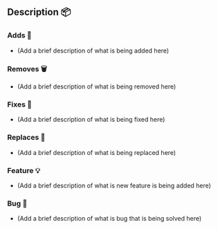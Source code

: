 ## Description 📦

<!-- Add some description here on what this PR is about -->

### Adds 🚀

- (Add a brief description of what is being added here)

### Removes 🗑️

- (Add a brief description of what is being removed here)

### Fixes 🔧

- (Add a brief description of what is being fixed here)

### Replaces 🔄

- (Add a brief description of what is being replaced here)

### Feature 💡 

- (Add a brief description of what is new feature is being added here)

### Bug 🐞 

- (Add a brief description of what is bug that is being solved here)
